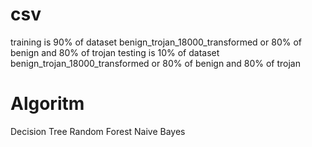 # csv

training is 90% of dataset benign_trojan_18000_transformed or 80% of benign and 80% of trojan
testing is 10% of dataset benign_trojan_18000_transformed or 80% of benign and 80% of trojan

# Algoritm

Decision Tree
Random Forest
Naive Bayes